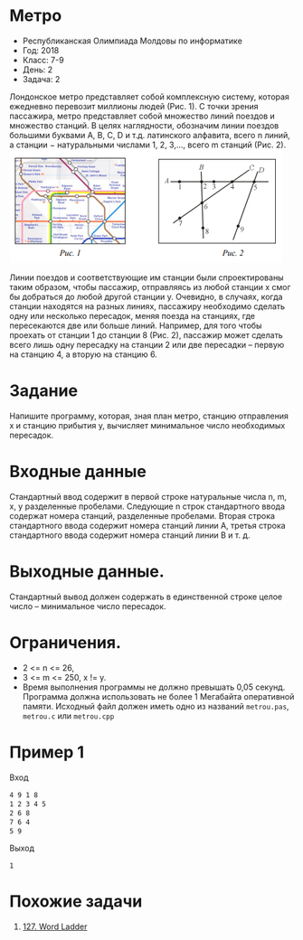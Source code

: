 # Метро
* Республиканская Олимпиада Молдовы по информатике
* Год: 2018
* Класс: 7-9
* День: 2
* Задача: 2

Лондонское метро представляет собой комплексную систему, которая ежедневно
перевозит миллионы людей (Рис. 1). С точки зрения пассажира, метро представляет собой
множество линий поездов и множество станций. В целях наглядности, обозначим линии
поездов большими буквами A, B, C, D и т.д. латинского алфавита, всего n линий, а станции −
натуральными числами 1, 2, 3,..., всего m станций (Рис. 2).
![img1](img1.png)

Линии поездов и соответствующие им станции были спроектированы таким образом,
чтобы пассажир, отправляясь из любой станции x смог бы добраться до любой другой
станции y. Очевидно, в случаях, когда станции находятся на разных линиях, пассажиру
необходимо сделать одну или несколько пересадок, меняя поезда на станциях, где
пересекаются две или больше линий.
Например, для того чтобы проехать от станции 1 до станции 8 (Рис. 2), пассажир может
сделать всего лишь одну пересадку на станции 2 или две пересадки – первую на станцию 4, а
вторую на станцию 6.

# Задание 
Напишите программу, которая, зная план метро, станцию отправления x и
станцию прибытия y, вычисляет минимальное число необходимых пересадок.

# Входные данные
Стандартный ввод содержит в первой строке натуральные числа n,
m, x, y разделенные пробелами. Следующие n строк стандартного ввода содержат номера
станций, разделенные пробелами. Вторая строка стандартного ввода содержит номера
станций линии A, третья строка стандартного ввода содержит номера станций линии B и т. д.


# Выходные данные. 
Стандартный вывод должен содержать в единственной строке
целое число – минимальное число пересадок.

# Ограничения. 
* 2 <= n <= 26, 
* 3 <= m <= 250, x != y. 
* Время выполнения программы не должно превышать 0,05 секунд. 
Программа должна использовать не более 1 Мегабайта оперативной памяти. 
Исходный файл должен иметь одно из названий `metrou.pas`, `metrou.c` или `metrou.cpp`

# Пример 1
Вход 
```
4 9 1 8
1 2 3 4 5
2 6 8
7 6 4
5 9
```

Выход
```
1
```

# Похожие задачи
1. [127. Word Ladder](https://leetcode.com/problems/word-ladder/)


